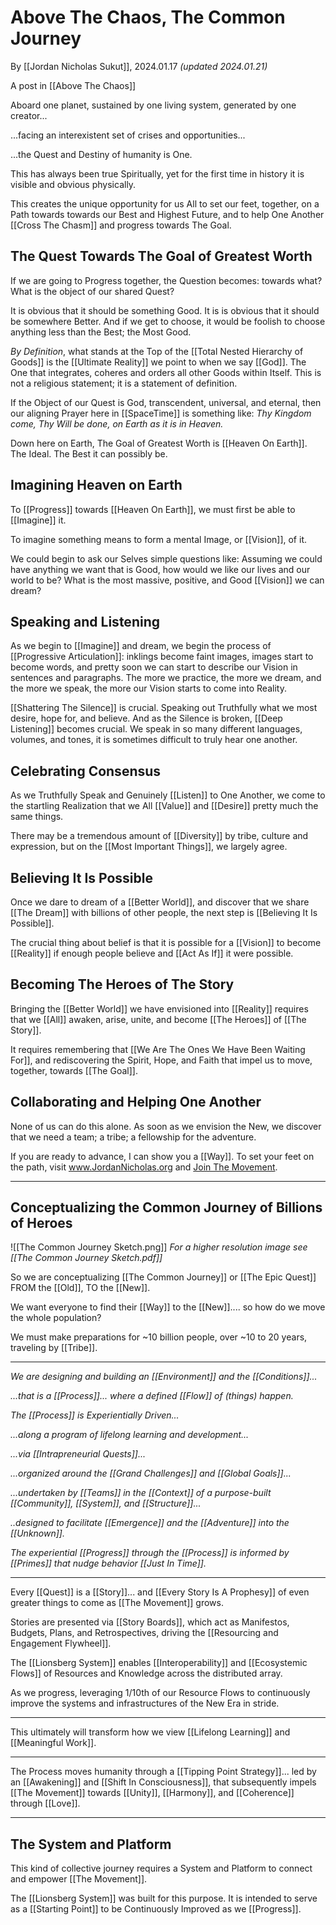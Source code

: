 # Above The Chaos, The Common Journey

By [[Jordan Nicholas Sukut]], 2024.01.17 _(updated 2024.01.21)_

A post in [[Above The Chaos]]  

Aboard one planet, sustained by one living system, generated by one creator...

...facing an interexistent set of crises and opportunities... 

...the Quest and Destiny of humanity is One. 

This has always been true Spiritually, yet for the first time in history it is visible and obvious physically. 

This creates the unique opportunity for us All to set our feet, together, on a Path towards towards our Best and Highest Future, and to help One Another [[Cross The Chasm]] and progress towards The Goal. 

## The Quest Towards The Goal  of Greatest Worth

If we are going to Progress together, the Question becomes: towards what? What is the object of our shared Quest? 

It is obvious that it should be something Good. It is is obvious that it should be somewhere Better. And if we get to choose, it would be foolish to choose anything less than the Best; the Most Good.

*By Definition*, what stands at the Top of the [[Total Nested Hierarchy of Goods]] is the [[Ultimate Reality]] we point to when we say [[God]]. The One that integrates, coheres and orders all other Goods within Itself. This is not a religious statement; it is a statement of definition. 

If the Object of our Quest is God, transcendent, universal, and eternal, then our aligning Prayer here in [[SpaceTime]] is something like: *Thy Kingdom come, Thy Will be done, on Earth as it is in Heaven.*

Down here on Earth, The Goal of Greatest Worth is [[Heaven On Earth]]. The Ideal. The Best it can possibly be. 

## Imagining Heaven on Earth

To [[Progress]] towards [[Heaven On Earth]], we must first be able to [[Imagine]] it. 

To imagine something means to form a mental Image, or [[Vision]], of it. 

We could begin to ask our Selves simple questions like: Assuming we could have anything we want that is Good, how would we like our lives and our world to be? What is the most massive, positive, and Good [[Vision]] we can dream? 
## Speaking and Listening

As we begin to [[Imagine]] and dream, we begin the process of [[Progressive Articulation]]: inklings become faint images, images start to become words, and pretty soon we can start to describe our Vision in sentences and paragraphs. The more we practice, the more we dream, and the more we speak, the more our Vision starts to come into Reality. 

[[Shattering The Silence]] is crucial. Speaking out Truthfully what we most desire, hope for, and believe. And as the Silence is broken, [[Deep Listening]] becomes crucial. We speak in so many different languages, volumes, and tones, it is sometimes difficult to truly hear one another. 
## Celebrating Consensus 

As we Truthfully Speak and Genuinely [[Listen]] to One Another, we come to the startling Realization that we All [[Value]] and [[Desire]] pretty much the same things. 

There may be a tremendous amount of [[Diversity]] by tribe, culture and expression, but on the [[Most Important Things]], we largely agree. 

## Believing It Is Possible 

Once we dare to dream of a [[Better World]], and discover that we share [[The Dream]] with billions of other people, the next step is [[Believing It Is Possible]].  

The crucial thing about belief is that it is possible for a [[Vision]] to become [[Reality]] if enough people believe and [[Act As If]] it were possible. 

## Becoming The Heroes of The Story 

Bringing the [[Better World]] we have envisioned into [[Reality]] requires that we [[All]] awaken, arise, unite, and become [[The Heroes]] of [[The Story]]. 

It requires remembering that [[We Are The Ones We Have Been Waiting For]], and rediscovering the Spirit, Hope, and Faith that impel us to move, together, towards [[The Goal]]. 

## Collaborating and Helping One Another

None of us can do this alone. As soon as we envision the New, we discover that we need a team; a tribe; a fellowship for the adventure. 

If you are ready to advance, I can show you a [[Way]]. To set your feet on the path, visit www.JordanNicholas.org and [Join The Movement](https://jordannicholas.org/join_the_movement). 

_____

## Conceptualizing the Common Journey of Billions of Heroes 

![[The Common Journey Sketch.png]]
*For a higher resolution image see [[The Common Journey Sketch.pdf]]*

So we are conceptualizing [[The Common Journey]] or [[The Epic Quest]] FROM the [[Old]], TO the [[New]]. 

We want everyone to find their [[Way]] to the [[New]].... so how do we move the whole population? 

We must make preparations for ~10 billion people, over ~10 to 20 years, traveling by [[Tribe]]. 
____

*We are designing and building an [[Environment]] and the [[Conditions]]...*

*...that is a [[Process]]... where a defined [[Flow]] of (things) happen.*

*The [[Process]] is Experientially Driven...* 

*...along a program of lifelong learning and development...*

*...via [[Intrapreneurial Quests]]...*

*...organized around the [[Grand Challenges]] and [[Global Goals]]...*

*...undertaken by [[Teams]] in the [[Context]] of a purpose-built [[Community]], [[System]], and [[Structure]]...*

*..designed to facilitate [[Emergence]] and the [[Adventure]] into the [[Unknown]].*

*The experiential [[Progress]] through the [[Process]] is informed by [[Primes]] that nudge behavior [[Just In Time]].*
____
Every [[Quest]] is a [[Story]]... and [[Every Story Is A Prophesy]] of even greater things to come as [[The Movement]] grows. 

Stories are presented via [[Story Boards]], which act as Manifestos, Budgets, Plans, and Retrospectives, driving the [[Resourcing and Engagement Flywheel]]. 

The [[Lionsberg System]] enables [[Interoperability]] and [[Ecosystemic Flows]] of Resources and Knowledge across the distributed array. 

As we progress, leveraging 1/10th of our Resource Flows to continuously improve the systems and infrastructures of the New Era in stride. 
_____
This ultimately will transform how we view [[Lifelong Learning]] and [[Meaningful Work]]. 

_____
The Process moves humanity through a [[Tipping Point Strategy]]... led by an [[Awakening]] and [[Shift In Consciousness]], that subsequently impels [[The Movement]] towards [[Unity]], [[Harmony]], and [[Coherence]] through [[Love]]. 
______
## The System and Platform 

This kind of collective journey requires a System and Platform to connect and empower [[The Movement]]. 

The [[Lionsberg System]] was built for this purpose. It is intended to serve as a [[Starting Point]] to be Continuously Improved as we [[Progress]]. 

